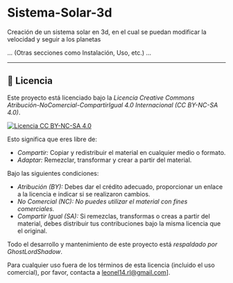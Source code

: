 # Sistema-Solar-3d
Creación de un sistema solar en 3d, en el cual se puedan modificar la velocidad y seguir a los planetas

... (Otras secciones como Instalación, Uso, etc.) ...

---

## 📜 Licencia

Este proyecto está licenciado bajo la *Licencia Creative Commons Atribución-NoComercial-CompartirIgual 4.0 Internacional (CC BY-NC-SA 4.0)*.

[![Licencia CC BY-NC-SA 4.0](https://licensebuttons.net/l/by-nc-sa/4.0/88x31.png)](https://creativecommons.org/licenses/by-nc-sa/4.0/deed.es)

Esto significa que eres libre de:

* *Compartir:* Copiar y redistribuir el material en cualquier medio o formato.
* *Adaptar:* Remezclar, transformar y crear a partir del material.

Bajo las siguientes condiciones:

* *Atribución (BY):* Debes dar el crédito adecuado, proporcionar un enlace a la licencia e indicar si se realizaron cambios.
* *No Comercial (NC):* *No puedes utilizar el material con fines comerciales.*
* *Compartir Igual (SA):* Si remezclas, transformas o creas a partir del material, debes distribuir tus contribuciones bajo la misma licencia que el original.

Todo el desarrollo y mantenimiento de este proyecto está *respaldado por GhostLordShadow*.

Para cualquier uso fuera de los términos de esta licencia (incluido el uso comercial), por favor, contacta a leonel14.rl@gmail.com].
